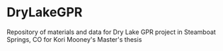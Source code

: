 # DryLakeGPR
Repository of materials and data for Dry Lake GPR project in Steamboat Springs, CO for Kori Mooney's Master's thesis
